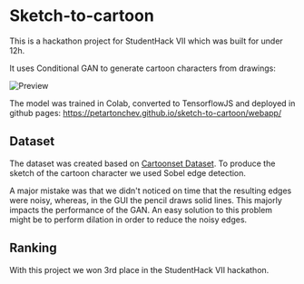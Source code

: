 # Sketch-to-cartoon

This is a hackathon project for StudentHack VII which was built for under 12h.

It uses Conditional GAN to generate cartoon characters from drawings:

![Preview](https://user-images.githubusercontent.com/19142553/99693708-55ec2d80-2a94-11eb-9d1a-5675e16b95bb.png)

The model was trained in Colab, converted to TensorflowJS and deployed in github pages: https://petartonchev.github.io/sketch-to-cartoon/webapp/

## Dataset
The dataset was created based on [Cartoonset Dataset](https://google.github.io/cartoonset/). To produce the sketch of the cartoon character we used Sobel edge detection. 

A major mistake was that we didn't noticed on time that the resulting edges were noisy, whereas, in the GUI the pencil draws solid lines. This majorly impacts the performance of the GAN. An easy solution to this problem might be to perform dilation in order to reduce the noisy edges.

## Ranking

With this project we won 3rd place in the StudentHack VII hackathon.
